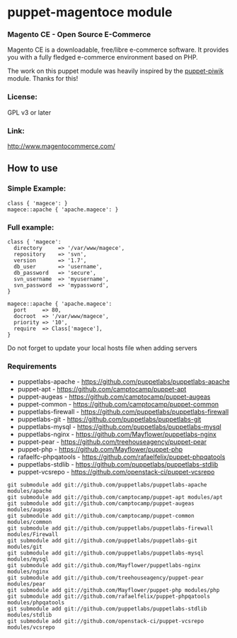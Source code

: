 puppet-magentoce module
============

### Magento CE - Open Source E-Commerce

Magento CE is a downloadable, free/libre e-commerce software. It provides you with a fully fledged e-commerce environment based on PHP.

The work on this puppet module was heavily inspired by the [puppet-piwik](https://github.com/piwik/puppet-piwik) module. Thanks for this!

### License: 
GPL v3 or later

### Link: 
http://www.magentocommerce.com/

## How to use

### Simple Example:
```
class { 'magece': }
magece::apache { 'apache.magece': }
```

### Full example:
```
class { 'magece':
  directory     => '/var/www/magece',
  repository    => 'svn',
  version       => '1.7',
  db_user       => 'username',
  db_password   => 'secure',
  svn_username  => 'myusername',
  svn_password  => 'mypassword',
}

magece::apache { 'apache.magece':
  port     => 80,
  docroot  => '/var/www/magece',
  priority => '10',
  require  => Class['magece'],
}

```

Do not forget to update your local hosts file when adding servers

### Requirements
* puppetlabs-apache - https://github.com/puppetlabs/puppetlabs-apache 
* puppet-apt - https://github.com/camptocamp/puppet-apt
* puppet-augeas - https://github.com/camptocamp/puppet-augeas
* puppet-common - https://github.com/camptocamp/puppet-common
* puppetlabs-firewall - https://github.com/puppetlabs/puppetlabs-firewall
* puppetlabs-git - https://github.com/puppetlabs/puppetlabs-git
* puppetlabs-mysql - https://github.com/puppetlabs/puppetlabs-mysql
* puppetlabs-nginx - https://github.com/Mayflower/puppetlabs-nginx
* puppet-pear - https://github.com/treehouseagency/puppet-pear
* puppet-php - https://github.com/Mayflower/puppet-php
* rafaelfc-phpqatools - https://github.com/rafaelfelix/puppet-phpqatools
* puppetlabs-stdlib - https://github.com/puppetlabs/puppetlabs-stdlib
* puppet-vcsrepo - https://github.com/openstack-ci/puppet-vcsrepo 

```
git submodule add git://github.com/puppetlabs/puppetlabs-apache modules/apache
git submodule add git://github.com/camptocamp/puppet-apt modules/apt
git submodule add git://github.com/camptocamp/puppet-augeas modules/augeas
git submodule add git://github.com/camptocamp/puppet-common modules/common
git submodule add git://github.com/puppetlabs/puppetlabs-firewall modules/Firewall
git submodule add git://github.com/puppetlabs/puppetlabs-git modules/git
git submodule add git://github.com/puppetlabs/puppetlabs-mysql modules/mysql
git submodule add git://github.com/Mayflower/puppetlabs-nginx modules/nginx
git submodule add git://github.com/treehouseagency/puppet-pear modules/pear
git submodule add git://github.com/Mayflower/puppet-php modules/php
git submodule add git://github.com/rafaelfelix/puppet-phpqatools modules/phpqatools
git submodule add git://github.com/puppetlabs/puppetlabs-stdlib modules/stdlib
git submodule add git://github.com/openstack-ci/puppet-vcsrepo modules/vcsrepo
```
